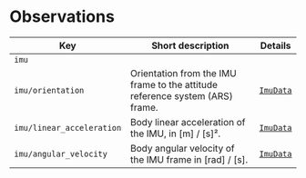 # Observations

| Key   | Short description | Details |
|-------|-------------------|---------|
| `imu` | | |
| `imu/orientation` | Orientation from the IMU frame to the attitude reference system (ARS) frame. | [`ImuData`](https://tasts-robots.org/doc/vulp/structvulp_1_1actuation_1_1ImuData.html) |
| `imu/linear_acceleration` | Body linear acceleration of the IMU, in [m] / [s]². | [`ImuData`](https://tasts-robots.org/doc/vulp/structvulp_1_1actuation_1_1ImuData.html) |
| `imu/angular_velocity` | Body angular velocity of the IMU frame in [rad] / [s]. | [`ImuData`](https://tasts-robots.org/doc/vulp/structvulp_1_1actuation_1_1ImuData.html) |

